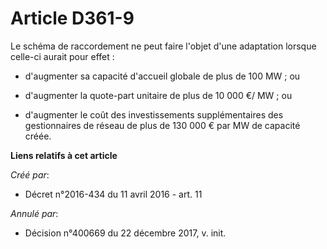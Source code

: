 # Article D361-9

Le schéma de raccordement ne peut faire l'objet d'une adaptation lorsque celle-ci aurait pour effet : 

- d'augmenter sa capacité d'accueil globale de plus de 100 MW ; ou 

- d'augmenter la quote-part unitaire de plus de 10 000 €/ MW ; ou 

- d'augmenter le coût des investissements supplémentaires des gestionnaires de réseau de plus de 130 000 € par MW de capacité
créée.

**Liens relatifs à cet article**

_Créé par_:

  - Décret n°2016-434 du 11 avril 2016 - art. 11

_Annulé par_:

  - Décision n°400669 du 22 décembre 2017, v. init.
